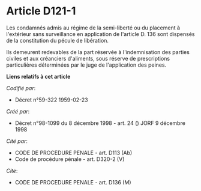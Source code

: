 # Article D121-1

Les condamnés admis au régime de la semi-liberté ou du placement à l'extérieur sans surveillance en application de l'article
D. 136 sont dispensés de la constitution du pécule de libération.

Ils demeurent redevables de la part réservée à l'indemnisation des parties civiles et aux créanciers d'aliments, sous réserve
de prescriptions particulières déterminées par le juge de l'application des peines.

**Liens relatifs à cet article**

_Codifié par_:

  - Décret n°59-322 1959-02-23

_Créé par_:

  - Décret n°98-1099 du 8 décembre 1998 - art. 24 () JORF 9 décembre 1998

_Cité par_:

  - CODE DE PROCEDURE PENALE - art. D113 (Ab)
  - Code de procédure pénale - art. D320-2 (V)

_Cite_:

  - CODE DE PROCEDURE PENALE - art. D136 (M)
